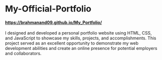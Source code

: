 # My-Official-Portfolio

#### https://brahmanand09.github.io/My_Portfolio/
I designed and developed a personal portfolio website using HTML, CSS, and JavaScript to showcase my skills, projects, and accomplishments. This project served as an excellent opportunity to demonstrate my web development abilities and create an online presence for potential employers and collaborators.
